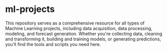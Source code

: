 # ml-projects
This repository serves as a comprehensive resource for all types of Machine Learning projects, including data acquisition, data processing, modeling, and forecast generation. Whether you're collecting data, cleaning and transforming it, building and training models, or generating predictions, you'll find the tools and scripts you need here.
